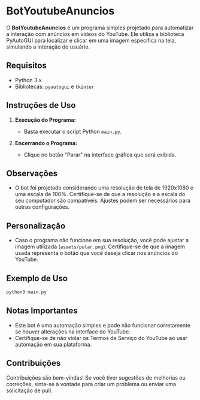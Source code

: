 # BotYoutubeAnuncios

O **BotYoutubeAnuncios** é um programa simples projetado para automatizar a interação com anúncios em vídeos do YouTube. Ele utiliza a biblioteca PyAutoGUI para localizar e clicar em uma imagem específica na tela, simulando a interação do usuário.

## Requisitos

- Python 3.x
- Bibliotecas: `pyautogui` e `tkinter`

## Instruções de Uso

1. **Execução do Programa:**
   - Basta executar o script Python `main.py`.

2. **Encerrando o Programa:**
   - Clique no botão "Parar" na interface gráfica que será exibida.

## Observações

- O bot foi projetado considerando uma resolução de tela de 1920x1080 e uma escala de 100%. Certifique-se de que a resolução e a escala do seu computador são compatíveis. Ajustes podem ser necessários para outras configurações.

## Personalização

- Caso o programa não funcione em sua resolução, você pode ajustar a imagem utilizada (`assets/pular.png`). Certifique-se de que a imagem usada representa o botão que você deseja clicar nos anúncios do YouTube.

## Exemplo de Uso

```bash
python3 main.py
```
## Notas Importantes

- Este bot é uma automação simples e pode não funcionar corretamente se houver alterações na interface do YouTube.
- Certifique-se de não violar os Termos de Serviço do YouTube ao usar automação em sua plataforma.

## Contribuições

Contribuições são bem-vindas! Se você tiver sugestões de melhorias ou correções, sinta-se à vontade para criar um problema ou enviar uma solicitação de pull.
